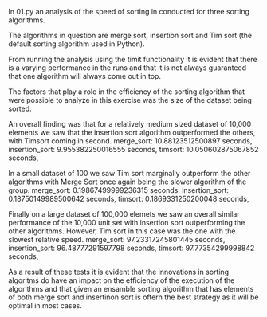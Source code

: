 In 01.py an analysis of the speed of sorting in conducted for three sorting algorithms.

The algorithms in question are merge sort, insertion sort and Tim sort (the default sorting algorithm used in Python).

From running the analysis using the timit functionality it is evident that there is a varying performance in the runs and that it is not always guaranteed that one algorithm will always come out in top.

The factors that play a role in the efficiency of the sorting algorithm that were possible to analyze in this exercise was the size of the dataset being sorted. 

An overall finding was that for a relatively medium sized dataset of 10,000 elements we saw that the insertion sort algorithm outperformed the others, with Timsort coming in second.
merge_sort:        10.88123512500897 seconds,
insertion_sort:    9.955382250016555 seconds,
timsort:           10.050602875067852 seconds,

In a small dataset of 100 we saw Tim sort marginally outperform the other algorithms with Merge Sort once again being the slower algorithm of the group.
merge_sort:        0.19867499999236315 seconds,
insertion_sort:    0.18750149989500642 seconds,
timsort:           0.1869331250200048 seconds,

Finally on a large dataset of 100,000 elemets we saw an overall similar performance of the 10,000 unit set with insertion sort outperforming the other algorithms. However, Tim sort in this case was the one with the slowest relative speed.
merge_sort:        97.23317245801445 seconds,
insertion_sort:    96.48777291597798 seconds,
timsort:           97.77354299998842 seconds, 

As a result of these tests it is evident that the innovations in sorting algoritms do have an impact on the efficiency of the execution of the algorithms and that given an ensamble sorting algorithm that has elements of both merge sort and insertinon sort is oftern the best strategy as it will be optimal in most cases.